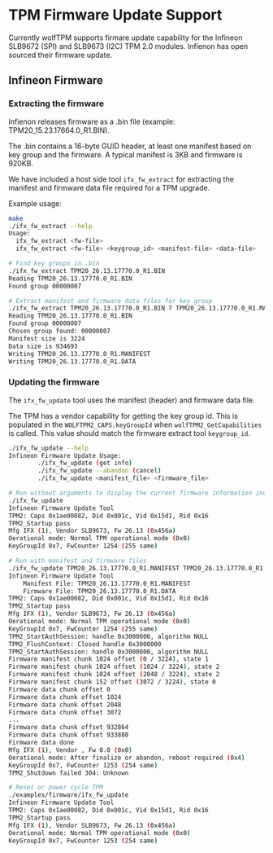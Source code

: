 # TPM Firmware Update Support

Currently wolfTPM supports firmare update capability for the Infineon SLB9672 (SPI) and SLB9673 (I2C) TPM 2.0 modules. Infienon has open sourced their firmware update.

## Infineon Firmware

### Extracting the firmware

Infienon releases firmware as a .bin file (example: TPM20_15.23.17664.0_R1.BIN).

The .bin contains a 16-byte GUID header, at least one manifest based on key group and the firmware. A typical manifest is 3KB and firmware is 920KB.

We have included a host side tool `ifx_fw_extract` for extracting the manifest and firmware data file required for a TPM upgrade.

Example usage:

```sh
make
./ifx_fw_extract --help
Usage:
  ifx_fw_extract <fw-file>
  ifx_fw_extract <fw-file> <keygroup_id> <manifest-file> <data-file>

# Find key groups in .bin
./ifx_fw_extract TPM20_26.13.17770.0_R1.BIN
Reading TPM20_26.13.17770.0_R1.BIN
Found group 00000007

# Extract manifest and firmware data files for key group
./ifx_fw_extract TPM20_26.13.17770.0_R1.BIN 7 TPM20_26.13.17770.0_R1.MANIFEST TPM20_26.13.17770.0_R1.DATA
Reading TPM20_26.13.17770.0_R1.BIN
Found group 00000007
Chosen group found: 00000007
Manifest size is 3224
Data size is 934693
Writing TPM20_26.13.17770.0_R1.MANIFEST
Writing TPM20_26.13.17770.0_R1.DATA
```

### Updating the firmware

The `ifx_fw_update` tool uses the manifest (header) and firmware data file.

The TPM has a vendor capability for getting the key group id. This is populated in the `WOLFTPM2_CAPS.keyGroupId` when `wolfTPM2_GetCapabilities` is called. This value should match the firmware extract tool `keygroup_id`.

```sh
./ifx_fw_update --help
Infineon Firmware Update Usage:
        ./ifx_fw_update (get info)
        ./ifx_fw_update --abandon (cancel)
        ./ifx_fw_update <manifest_file> <firmware_file>

# Run without arguments to display the current firmware information including key group id and operational mode
./ifx_fw_update
Infineon Firmware Update Tool
TPM2: Caps 0x1ae00082, Did 0x001c, Vid 0x15d1, Rid 0x16
TPM2_Startup pass
Mfg IFX (1), Vendor SLB9673, Fw 26.13 (0x456a)
Oerational mode: Normal TPM operational mode (0x0)
KeyGroupId 0x7, FwCounter 1254 (255 same)

# Run with manifest and firmware files
./ifx_fw_update TPM20_26.13.17770.0_R1.MANIFEST TPM20_26.13.17770.0_R1.DATA
Infineon Firmware Update Tool
	Manifest File: TPM20_26.13.17770.0_R1.MANIFEST
	Firmware File: TPM20_26.13.17770.0_R1.DATA
TPM2: Caps 0x1ae00082, Did 0x001c, Vid 0x15d1, Rid 0x16
TPM2_Startup pass
Mfg IFX (1), Vendor SLB9673, Fw 26.13 (0x456a)
Oerational mode: Normal TPM operational mode (0x0)
KeyGroupId 0x7, FwCounter 1254 (255 same)
TPM2_StartAuthSession: handle 0x3000000, algorithm NULL
TPM2_FlushContext: Closed handle 0x3000000
TPM2_StartAuthSession: handle 0x3000000, algorithm NULL
Firmware manifest chunk 1024 offset (0 / 3224), state 1
Firmware manifest chunk 1024 offset (1024 / 3224), state 2
Firmware manifest chunk 1024 offset (2048 / 3224), state 2
Firmware manifest chunk 152 offset (3072 / 3224), state 0
Firmware data chunk offset 0
Firmware data chunk offset 1024
Firmware data chunk offset 2048
Firmware data chunk offset 3072
...
Firmware data chunk offset 932864
Firmware data chunk offset 933888
Firmware data done
Mfg IFX (1), Vendor , Fw 0.0 (0x0)
Oerational mode: After finalize or abandon, reboot required (0x4)
KeyGroupId 0x7, FwCounter 1253 (254 same)
TPM2_Shutdown failed 304: Unknown

# Reset or power cycle TPM
./examples/firmware/ifx_fw_update
Infineon Firmware Update Tool
TPM2: Caps 0x1ae00082, Did 0x001c, Vid 0x15d1, Rid 0x16
TPM2_Startup pass
Mfg IFX (1), Vendor SLB9673, Fw 26.13 (0x456a)
Oerational mode: Normal TPM operational mode (0x0)
KeyGroupId 0x7, FwCounter 1253 (254 same)
```
